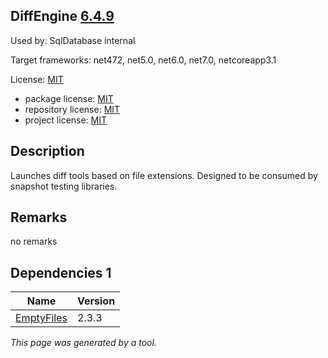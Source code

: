 DiffEngine [6.4.9](https://www.nuget.org/packages/DiffEngine/6.4.9)
--------------------

Used by: SqlDatabase internal

Target frameworks: net472, net5.0, net6.0, net7.0, netcoreapp3.1

License: [MIT](../../../../licenses/mit) 

- package license: [MIT](https://licenses.nuget.org/MIT) 
- repository license: [MIT](https://github.com/VerifyTests/DiffEngine.git) 
- project license: [MIT](https://github.com/VerifyTests/DiffEngine) 

Description
-----------
Launches diff tools based on file extensions. Designed to be consumed by snapshot testing libraries.

Remarks
-----------
no remarks


Dependencies 1
-----------

|Name|Version|
|----------|:----|
|[EmptyFiles](../../../../packages/nuget.org/emptyfiles/2.3.3)|2.3.3|

*This page was generated by a tool.*